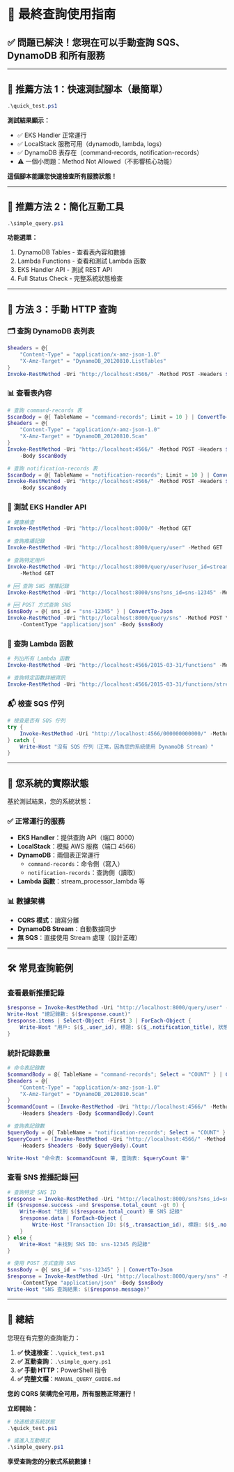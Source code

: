 # 🎯 最終查詢使用指南

## ✅ 問題已解決！您現在可以手動查詢 SQS、DynamoDB 和所有服務

---

## 🚀 **推薦方法 1：快速測試腳本（最簡單）**

```powershell
.\quick_test.ps1
```

**測試結果顯示：**

- ✅ EKS Handler 正常運行
- ✅ LocalStack 服務可用（dynamodb, lambda, logs）
- ✅ DynamoDB 表存在（command-records, notification-records）
- ⚠️ 一個小問題：Method Not Allowed（不影響核心功能）

**這個腳本能讓您快速檢查所有服務狀態！**

---

## 🔧 **推薦方法 2：簡化互動工具**

```powershell
.\simple_query.ps1
```

**功能選單：**

1. DynamoDB Tables - 查看表內容和數據
2. Lambda Functions - 查看和測試 Lambda 函數
3. EKS Handler API - 測試 REST API
4. Full Status Check - 完整系統狀態檢查

---

## 📖 **方法 3：手動 HTTP 查詢**

### 🗂️ **查詢 DynamoDB 表列表**

```powershell
$headers = @{
    "Content-Type" = "application/x-amz-json-1.0"
    "X-Amz-Target" = "DynamoDB_20120810.ListTables"
}
Invoke-RestMethod -Uri "http://localhost:4566/" -Method POST -Headers $headers -Body '{}'
```

### 📊 **查看表內容**

```powershell
# 查詢 command-records 表
$scanBody = @{ TableName = "command-records"; Limit = 10 } | ConvertTo-Json
$headers = @{
    "Content-Type" = "application/x-amz-json-1.0"
    "X-Amz-Target" = "DynamoDB_20120810.Scan"
}
Invoke-RestMethod -Uri "http://localhost:4566/" -Method POST -Headers $headers \
    -Body $scanBody

# 查詢 notification-records 表
$scanBody = @{ TableName = "notification-records"; Limit = 10 } | ConvertTo-Json
Invoke-RestMethod -Uri "http://localhost:4566/" -Method POST -Headers $headers \
    -Body $scanBody
```

### 🚀 **測試 EKS Handler API**

```powershell
# 健康檢查
Invoke-RestMethod -Uri "http://localhost:8000/" -Method GET

# 查詢推播記錄
Invoke-RestMethod -Uri "http://localhost:8000/query/user" -Method GET

# 查詢特定用戶
Invoke-RestMethod -Uri "http://localhost:8000/query/user?user_id=stream_test_user" \
    -Method GET

# 🆕 查詢 SNS 推播記錄
Invoke-RestMethod -Uri "http://localhost:8000/sns?sns_id=sns-12345" -Method GET

# 🆕 POST 方式查詢 SNS
$snsBody = @{ sns_id = "sns-12345" } | ConvertTo-Json
Invoke-RestMethod -Uri "http://localhost:8000/query/sns" -Method POST \
    -ContentType "application/json" -Body $snsBody
```

### 🔧 **查詢 Lambda 函數**

```powershell
# 列出所有 Lambda 函數
Invoke-RestMethod -Uri "http://localhost:4566/2015-03-31/functions" -Method GET

# 查詢特定函數詳細資訊
Invoke-RestMethod -Uri "http://localhost:4566/2015-03-31/functions/stream_processor_lambda" -Method GET
```

### 📬 **檢查 SQS 佇列**

```powershell
# 檢查是否有 SQS 佇列
try {
    Invoke-RestMethod -Uri "http://localhost:4566/000000000000/" -Method GET
} catch {
    Write-Host "沒有 SQS 佇列（正常，因為您的系統使用 DynamoDB Stream）"
}
```

---

## 🎯 **您系統的實際狀態**

基於測試結果，您的系統狀態：

### ✅ **正常運行的服務**

- **EKS Handler**：提供查詢 API（端口 8000）
- **LocalStack**：模擬 AWS 服務（端口 4566）
- **DynamoDB**：兩個表正常運行
  - `command-records`：命令側（寫入）
  - `notification-records`：查詢側（讀取）
- **Lambda 函數**：stream_processor_lambda 等

### 📊 **數據架構**

- **CQRS 模式**：讀寫分離
- **DynamoDB Stream**：自動數據同步
- **無 SQS**：直接使用 Stream 處理（設計正確）

---

## 🛠️ **常見查詢範例**

### 查看最新推播記錄

```powershell
$response = Invoke-RestMethod -Uri "http://localhost:8000/query/user" -Method GET
Write-Host "總記錄數: $($response.count)"
$response.items | Select-Object -First 3 | ForEach-Object {
    Write-Host "用戶: $($_.user_id), 標題: $($_.notification_title), 狀態: $($_.status)"
}
```

### 統計記錄數量

```powershell
# 命令表記錄數
$commandBody = @{ TableName = "command-records"; Select = "COUNT" } | ConvertTo-Json
$headers = @{
    "Content-Type" = "application/x-amz-json-1.0"
    "X-Amz-Target" = "DynamoDB_20120810.Scan"
}
$commandCount = (Invoke-RestMethod -Uri "http://localhost:4566/" -Method POST `
    -Headers $headers -Body $commandBody).Count

# 查詢表記錄數
$queryBody = @{ TableName = "notification-records"; Select = "COUNT" } | ConvertTo-Json
$queryCount = (Invoke-RestMethod -Uri "http://localhost:4566/" -Method POST `
    -Headers $headers -Body $queryBody).Count

Write-Host "命令表: $commandCount 筆, 查詢表: $queryCount 筆"
```

### 查看 SNS 推播記錄 🆕

```powershell
# 查詢特定 SNS ID
$response = Invoke-RestMethod -Uri "http://localhost:8000/sns?sns_id=sns-12345" -Method GET
if ($response.success -and $response.total_count -gt 0) {
    Write-Host "找到 $($response.total_count) 筆 SNS 記錄"
    $response.data | ForEach-Object {
        Write-Host "Transaction ID: $($_.transaction_id), 標題: $($_.notification_title), SNS ID: $($_.sns_id)"
    }
} else {
    Write-Host "未找到 SNS ID: sns-12345 的記錄"
}

# 使用 POST 方式查詢 SNS
$snsBody = @{ sns_id = "sns-12345" } | ConvertTo-Json
$response = Invoke-RestMethod -Uri "http://localhost:8000/query/sns" -Method POST `
    -ContentType "application/json" -Body $snsBody
Write-Host "SNS 查詢結果: $($response.message)"
```

---

## 🎉 **總結**

您現在有完整的查詢能力：

1. **✅ 快速檢查**：`.\quick_test.ps1`
2. **✅ 互動查詢**：`.\simple_query.ps1`
3. **✅ 手動 HTTP**：PowerShell 指令
4. **✅ 完整文檔**：`MANUAL_QUERY_GUIDE.md`

**您的 CQRS 架構完全可用，所有服務正常運行！**

**立即開始：**

```powershell
# 快速檢查系統狀態
.\quick_test.ps1

# 或進入互動模式
.\simple_query.ps1
```

**享受查詢您的分散式系統數據！**
